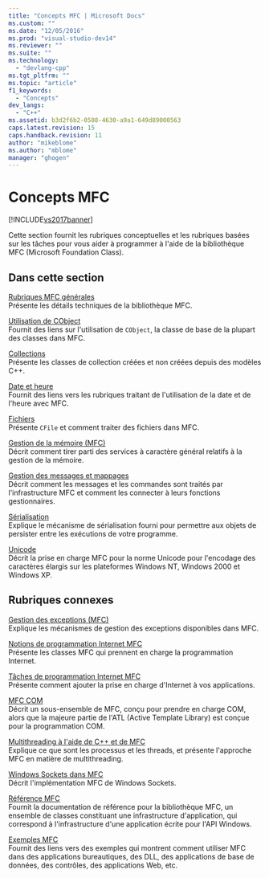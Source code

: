 ```yaml
---
title: "Concepts MFC | Microsoft Docs"
ms.custom: ""
ms.date: "12/05/2016"
ms.prod: "visual-studio-dev14"
ms.reviewer: ""
ms.suite: ""
ms.technology: 
  - "devlang-cpp"
ms.tgt_pltfrm: ""
ms.topic: "article"
f1_keywords: 
  - "Concepts"
dev_langs: 
  - "C++"
ms.assetid: b3d2f6b2-0508-4630-a9a1-649d89000563
caps.latest.revision: 15
caps.handback.revision: 11
author: "mikeblome"
ms.author: "mblome"
manager: "ghogen"
---
```

# Concepts MFC
[!INCLUDE[vs2017banner](../assembler/inline/includes/vs2017banner.md)]

Cette section fournit les rubriques conceptuelles et les rubriques basées sur les tâches pour vous aider à programmer à l'aide de la bibliothèque MFC \(Microsoft Foundation Class\).  
  
## Dans cette section  
 [Rubriques MFC générales](../mfc/general-mfc-topics.md)  
 Présente les détails techniques de la bibliothèque MFC.  
  
 [Utilisation de CObject](../mfc/using-cobject.md)  
 Fournit des liens sur l'utilisation de `CObject`, la classe de base de la plupart des classes dans MFC.  
  
 [Collections](../mfc/collections.md)  
 Présente les classes de collection créées et non créées depuis des modèles C\+\+.  
  
 [Date et heure](../atl-mfc-shared/date-and-time.md)  
 Fournit des liens vers les rubriques traitant de l'utilisation de la date et de l'heure avec MFC.  
  
 [Fichiers](../mfc/files-in-mfc.md)  
 Présente `CFile` et comment traiter des fichiers dans MFC.  
  
 [Gestion de la mémoire \(MFC\)](../mfc/memory-management.md)  
 Décrit comment tirer parti des services à caractère général relatifs à la gestion de la mémoire.  
  
 [Gestion des messages et mappages](../mfc/message-handling-and-mapping.md)  
 Décrit comment les messages et les commandes sont traités par l'infrastructure MFC et comment les connecter à leurs fonctions gestionnaires.  
  
 [Sérialisation](../mfc/serialization-in-mfc.md)  
 Explique le mécanisme de sérialisation fourni pour permettre aux objets de persister entre les exécutions de votre programme.  
  
 [Unicode](../mfc/unicode-in-mfc.md)  
 Décrit la prise en charge MFC pour la norme Unicode pour l'encodage des caractères élargis sur les plateformes Windows NT, Windows 2000 et Windows XP.  
  
## Rubriques connexes  
 [Gestion des exceptions \(MFC\)](../mfc/exception-handling-in-mfc.md)  
 Explique les mécanismes de gestion des exceptions disponibles dans MFC.  
  
 [Notions de programmation Internet MFC](../mfc/mfc-internet-programming-basics.md)  
 Présente les classes MFC qui prennent en charge la programmation Internet.  
  
 [Tâches de programmation Internet MFC](../mfc/mfc-internet-programming-tasks.md)  
 Présente comment ajouter la prise en charge d'Internet à vos applications.  
  
 [MFC COM](../mfc/mfc-com.md)  
 Décrit un sous\-ensemble de MFC, conçu pour prendre en charge COM, alors que la majeure partie de l'ATL \(Active Template Library\) est conçue pour la programmation COM.  
  
 [Multithreading à l'aide de C\+\+ et de MFC](../parallel/multithreading-with-cpp-and-mfc.md)  
 Explique ce que sont les processus et les threads, et présente l'approche MFC en matière de multithreading.  
  
 [Windows Sockets dans MFC](../mfc/windows-sockets.md)  
 Décrit l'implémentation MFC de Windows Sockets.  
  
 [Référence MFC](../mfc/mfc-desktop-applications.md)  
 Fournit la documentation de référence pour la bibliothèque MFC, un ensemble de classes constituant une infrastructure d'application, qui correspond à l'infrastructure d'une application écrite pour l'API Windows.  
  
 [Exemples MFC](../top/visual-cpp-samples.md)  
 Fournit des liens vers des exemples qui montrent comment utiliser MFC dans des applications bureautiques, des DLL, des applications de base de données, des contrôles, des applications Web, etc.